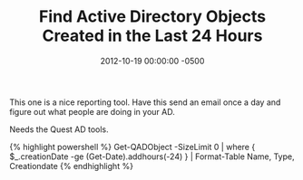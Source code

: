 ﻿---
layout: post
title:  Find Active Directory Objects Created in the Last 24 Hours
date:   2012-10-19 00:00:00 -0500
categories: IT
---






This one is a nice reporting tool. Have this send an email once a day and figure out what people are doing in your AD.

Needs the Quest AD tools.

{% highlight powershell %}
Get-QADObject -SizeLimit 0 | where { $_.creationDate -ge (Get-Date).addhours(-24) } | Format-Table Name, Type, Creationdate
{% endhighlight %}


